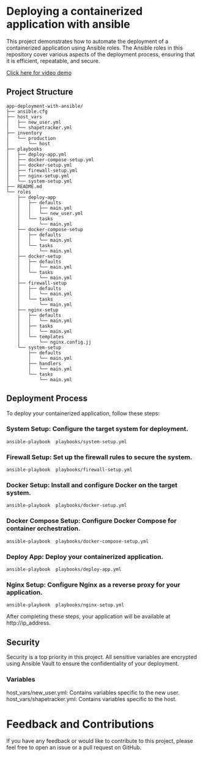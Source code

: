 # Deploying a containerized application with ansible

This project demonstrates how to automate the deployment of a containerized application using Ansible roles. The Ansible roles in this repository cover various aspects of the deployment process, ensuring that it is efficient, repeatable, and secure.

[Click here for video demo](https://www.youtube.com/watch?v=p2m_rcpUM6w)


## Project Structure
```
app-deployment-with-ansible/
├── ansible.cfg
├── host_vars
│   ├── new_user.yml
│   └── shapetracker.yml
├── inventory
│   └── production
│       └── host
├── playbooks
│   ├── deploy-app.yml
│   ├── docker-compose-setup.yml
│   ├── docker-setup.yml
│   ├── firewall-setup.yml
│   ├── nginx-setup.yml
│   └── system-setup.yml
├── README.md
└── roles
    ├── deploy-app
    │   ├── defaults
    │   │   ├── main.yml
    │   │   └── new_user.yml
    │   └── tasks
    │       └── main.yml
    ├── docker-compose-setup
    │   ├── defaults
    │   │   └── main.yml
    │   └── tasks
    │       └── main.yml
    ├── docker-setup
    │   ├── defaults
    │   │   └── main.yml
    │   └── tasks
    │       └── main.yml
    ├── firewall-setup
    │   ├── defaults
    │   │   └── main.yml
    │   └── tasks
    │       └── main.yml
    ├── nginx-setup
    │   ├── defaults
    │   │   └── main.yml
    │   ├── tasks
    │   │   └── main.yml
    │   └── templates
    │       └── nginx.config.jj
    └── system-setup
        ├── defaults
        │   └── main.yml
        ├── handlers
        │   └── main.yml
        └── tasks
            └── main.yml
```

## Deployment Process

To deploy your containerized application, follow these steps:

### System Setup: Configure the target system for deployment.

```shell
ansible-playbook  playbooks/system-setup.yml
```

### Firewall Setup: Set up the firewall rules to secure the system.

```shell
ansible-playbook  playbooks/firewall-setup.yml
```

### Docker Setup: Install and configure Docker on the target system.

```shell
ansible-playbook  playbooks/docker-setup.yml
```
### Docker Compose Setup: Configure Docker Compose for container orchestration.

```shell
ansible-playbook  playbooks/docker-compose-setup.yml
```

### Deploy App: Deploy your containerized application.

```shell
ansible-playbook  playbooks/deploy-app.yml
```

### Nginx Setup: Configure Nginx as a reverse proxy for your application.

```shell
ansible-playbook  playbooks/nginx-setup.yml
```

After completing these steps, your application will be available at http://ip_address.

## Security
Security is a top priority in this project. All sensitive variables are encrypted using Ansible Vault to ensure the confidentiality of your deployment.

### Variables
host_vars/new_user.yml: Contains variables specific to the new user.
host_vars/shapetracker.yml: Contains variables specific to the host.

# Feedback and Contributions
If you have any feedback or would like to contribute to this project, please feel free to open an issue or a pull request on GitHub.

